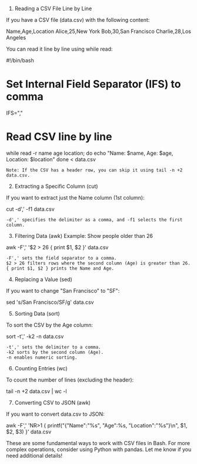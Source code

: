1. Reading a CSV File Line by Line

If you have a CSV file (data.csv) with the following content:

Name,Age,Location
Alice,25,New York
Bob,30,San Francisco
Charlie,28,Los Angeles

You can read it line by line using while read:

#!/bin/bash

# Set Internal Field Separator (IFS) to comma
IFS=","

# Read CSV line by line
while read -r name age location; do
    echo "Name: $name, Age: $age, Location: $location"
done < data.csv

    Note: If the CSV has a header row, you can skip it using tail -n +2 data.csv.

2. Extracting a Specific Column (cut)

If you want to extract just the Name column (1st column):

cut -d',' -f1 data.csv

    -d',' specifies the delimiter as a comma, and -f1 selects the first column.

3. Filtering Data (awk)
Example: Show people older than 26

awk -F',' '$2 > 26 { print $1, $2 }' data.csv

    -F',' sets the field separator to a comma.
    $2 > 26 filters rows where the second column (Age) is greater than 26.
    { print $1, $2 } prints the Name and Age.

4. Replacing a Value (sed)

If you want to change "San Francisco" to "SF":

sed 's/San Francisco/SF/g' data.csv

5. Sorting Data (sort)

To sort the CSV by the Age column:

sort -t',' -k2 -n data.csv

    -t',' sets the delimiter to a comma.
    -k2 sorts by the second column (Age).
    -n enables numeric sorting.

6. Counting Entries (wc)

To count the number of lines (excluding the header):

tail -n +2 data.csv | wc -l

7. Converting CSV to JSON (awk)

If you want to convert data.csv to JSON:

awk -F',' 'NR>1 { printf("{\"Name\":\"%s\", \"Age\":%s, \"Location\":\"%s\"}\n", $1, $2, $3) }' data.csv

These are some fundamental ways to work with CSV files in Bash. For more complex operations, consider using Python with pandas. Let me know if you need additional details!
